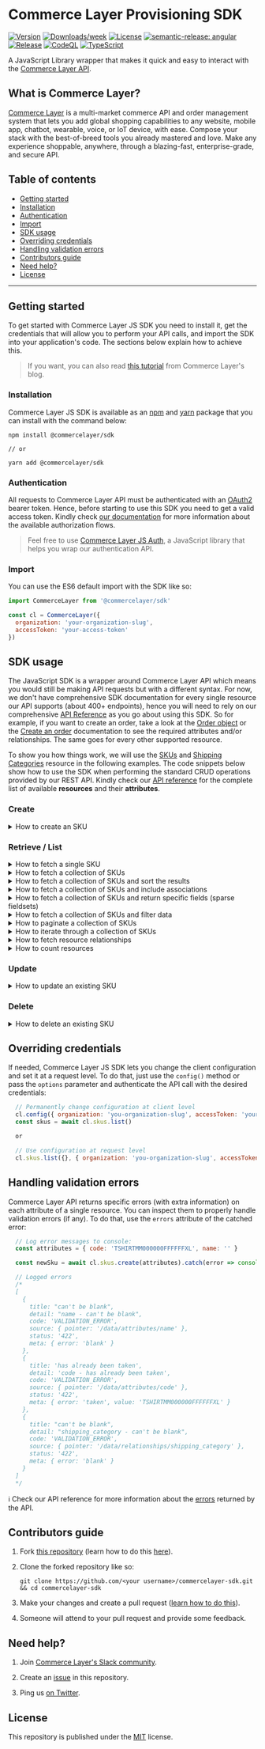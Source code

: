 # Commerce Layer Provisioning SDK

[![Version](https://img.shields.io/npm/v/@commercelayer/sdk.svg)](https://npmjs.org/package/@commercelayer/sdk)
[![Downloads/week](https://img.shields.io/npm/dw/@commercelayer/sdk.svg)](https://npmjs.org/package/@commercelayer/sdk)
[![License](https://img.shields.io/npm/l/@commercelayer/sdk.svg)](https://github.com/commercelayer/commercelayer-sdk/blob/master/package.json)
[![semantic-release: angular](https://img.shields.io/badge/semantic--release-angular-e10079?logo=semantic-release)](https://github.com/semantic-release/semantic-release)
[![Release](https://github.com/commercelayer/commercelayer-sdk/actions/workflows/semantic-release.yml/badge.svg)](https://github.com/commercelayer/commercelayer-sdk/actions/workflows/semantic-release.yml)
[![CodeQL](https://github.com/commercelayer/commercelayer-cli/actions/workflows/codeql-analysis.yml/badge.svg)](https://github.com/commercelayer/commercelayer-cli/actions/workflows/codeql-analysis.yml)
[![TypeScript](https://img.shields.io/badge/%3C%2F%3E-TypeScript%205-%230074c1.svg)](https://www.typescriptlang.org/)

A JavaScript Library wrapper that makes it quick and easy to interact with the [Commerce Layer API](https://docs.commercelayer.io/developers).

## What is Commerce Layer?

[Commerce Layer](https://commercelayer.io) is a multi-market commerce API and order management system that lets you add global shopping capabilities to any website, mobile app, chatbot, wearable, voice, or IoT device, with ease. Compose your stack with the best-of-breed tools you already mastered and love. Make any experience shoppable, anywhere, through a blazing-fast, enterprise-grade, and secure API.

## Table of contents

- [Getting started](#getting-started)
- [Installation](#installation)
- [Authentication](#authentication)
- [Import](#import)
- [SDK usage](#sdk-usage)
- [Overriding credentials](#overriding-credentials)
- [Handling validation errors](#handling-validation-errors)
- [Contributors guide](#contributors-guide)
- [Need help?](#need-help)
- [License](#license)

---

## Getting started

To get started with Commerce Layer JS SDK you need to install it, get the credentials that will allow you to perform your API calls, and import the SDK into your application's code. The sections below explain how to achieve this.

> If you want, you can also read [this tutorial](https://commercelayer.io/blog/getting-started-with-commerce-layer-javascript-sdk) from Commerce Layer's blog.

### Installation

Commerce Layer JS SDK is available as an [npm](https://www.npmjs.com/package/@commercelayer/sdk) and [yarn](https://yarnpkg.com/package/@commercelayer/sdk) package that you can install with the command below:

```shell
npm install @commercelayer/sdk

// or

yarn add @commercelayer/sdk
```

### Authentication

All requests to Commerce Layer API must be authenticated with an [OAuth2](https://oauth.net/2) bearer token. Hence, before starting to use this SDK you need to get a valid access token. Kindly check [our documentation](https://docs.commercelayer.io/developers/authentication) for more information about the available authorization flows.

> Feel free to use [Commerce Layer JS Auth](https://github.com/commercelayer/commercelayer-js-auth), a JavaScript library that helps you wrap our authentication API.

### Import

You can use the ES6 default import with the SDK like so:

```javascript
import CommerceLayer from '@commercelayer/sdk'

const cl = CommerceLayer({
  organization: 'your-organization-slug',
  accessToken: 'your-access-token'
})
```

## SDK usage

The JavaScript SDK is a wrapper around Commerce Layer API which means you would still be making API requests but with a different syntax. For now, we don't have comprehensive SDK documentation for every single resource our API supports (about 400+ endpoints), hence you will need to rely on our comprehensive [API Reference](https://docs.commercelayer.io/core/v/api-reference) as you go about using this SDK. So for example, if you want to create an order, take a look at the [Order object](https://docs.commercelayer.io/core/v/api-reference/orders/object) or the [Create an order](https://docs.commercelayer.io/core/v/api-reference/orders/create) documentation to see the required attributes and/or relationships. The same goes for every other supported resource.

To show you how things work, we will use the [SKUs](https://docs.commercelayer.io/core/v/api-reference/skus) and [Shipping Categories](https://docs.commercelayer.io/core/v/api-reference/shipping_categories) resource in the following examples. The code snippets below show how to use the SDK when performing the standard CRUD operations provided by our REST API. Kindly check our [API reference](https://docs.commercelayer.io/core/v/api-reference) for the complete list of available **resources** and their **attributes**.

### Create

<details>
<summary>How to create an SKU</summary>
<br />

```javascript
  // Select the shipping category (it's a required relationship for the SKU resource)
  const shippingCategories = await cl.shipping_categories.list({ filters: { name_eq: 'Merchandising' } })

  const attributes = {
    code: 'TSHIRTMM000000FFFFFFXL',
    name: 'Black Men T-shirt with White Logo (XL)',
    description: "A very beautiful and cozy mens t-shirt",
    weight: "500",
    unit_of_weight: "gr"
    shipping_category: cl.shipping_categories.relationship(shippingCategories[0].id), // assigns the relationship
  }

  const newSku = await cl.skus.create(attributes)
```

ℹ️ Check our API reference for more information on how to [create an SKU](https://docs.commercelayer.io/developers/v/api-reference/skus/create).
</details>

### Retrieve / List

<details>
<summary>How to fetch a single SKU</summary>
<br />

```javascript
  // Fetch the SKU by ID
  const sku = await cl.skus.retrieve('BxAkSVqKEn')

  // Fetch all SKUs and filter by code
  const sku = await cl.skus.list({ filters: { code_eq: 'TSHIRTMM000000FFFFFFXLXX' } })

  // Fetch the first SKU of the list
  const sku = (await cl.skus.list()).first()

  // Fetch the last SKU of the list
  const sku = (await cl.skus.list()).last()
```

ℹ️ Check our API reference for more information on how to [retrieve an SKU](https://docs.commercelayer.io/developers/v/api-reference/skus/retrieve).
</details>

<details>
<summary>How to fetch a collection of SKUs</summary>
<br />

```javascript
  // Fetch all the SKUs
  const skus = await cl.skus.list()
```

When fetching a collection of resources you can leverage the `meta` attribute to get its `meta` information like so:

```javascript
  const skus = await cl.skus.list()
  const meta = skus.meta
```

ℹ️ Check our API reference for more information on how to [list all SKUs](https://docs.commercelayer.io/developers/v/api-reference/skus/list).
</details>

<details>
<summary>How to fetch a collection of SKUs and sort the results</summary>
<br />

```javascript
  // Sort the results by creation date in ascending order (default)
  const skus = await cl.skus.list({ sort: { created_at: 'asc' } })

  // Sort the results by creation date in descending order
  const skus = await cl.skus.list({ sort: { created_at: 'desc' } })
  ```

ℹ️ Check our API reference for more information on how to [sort results](https://docs.commercelayer.io/developers/sorting-results).
</details>

<details>
<summary>How to fetch a collection of SKUs and include associations</summary>
<br />

```javascript
  // Include an association (prices)
  const skus = await cl.skus.list({ include: [ 'prices' ] })

  // Include an association (stock items)
  const skus = await cl.skus.list({ include: [ 'stock_items' ] })
  ```

ℹ️ Check our API reference for more information on how to [include associations](https://docs.commercelayer.io/developers/including-associations).
</details>

<details>
<summary>How to fetch a collection of SKUs and return specific fields (sparse fieldsets)</summary>
<br />

```javascript
  // Request the API to return only specific fields
  const skus = await cl.skus.list({ fields: { skus: [ 'name', 'metadata' ] } })

  // Request the API to return only specific fields of the included resource
  const skus = await cl.skus.list({ include: [ 'prices' ], fields: { prices: [ 'currency_code', 'formatted_amount' ] } })
  ```

ℹ️ Check our API reference for more information on how to [use sparse fieldsets](https://docs.commercelayer.io/developers/sparse-fieldsets).
</details>

<details>
<summary>How to fetch a collection of SKUs and filter data</summary>
<br />

```javascript
  // Filter all the SKUs fetching only the ones whose code starts with the string "TSHIRT"
  const skus = await cl.skus.list({ filters: { code_start: 'TSHIRT' } })

  // Filter all the SKUs fetching only the ones whose code ends with the string "XLXX"
  const skus = await cl.skus.list({ filters: { code_end: 'XLXX' } })

  // Filter all the SKUs fetching only the ones whose name contains the string "White Logo"
  const skus = await cl.skus.list({ filters: { name_cont: 'White Logo' } })

  // Filter all the SKUs fetching only the ones created between two specific dates
  // (filters combined according to the AND logic)
  const skus = await cl.skus.list({ filters: { created_at_gt: '2018-01-01', created_at_lt: '2018-01-31'} })

  // Filters all the SKUs fetching only the ones created or updated after a specific date
  // (attributes combined according to the OR logic)
  const skus = await cl.skus.list({ filters: { updated_at_or_created_at_gt: '2019-10-10' } })

  // Filters all the SKUs fetching only the ones whose name contains the string "Black"
  // and whose shipping category name starts with the string "MERCH"
  const skus = await cl.skus.list({ filters: { name_cont: 'Black', shipping_category_name_start: 'MERCH'} })
  ```

ℹ️ Check our API reference for more information on how to [filter data](https://docs.commercelayer.io/developers/filtering-data).
</details>

<details>
<summary>How to paginate a collection of SKUs</summary>
<br />

When you fetch a collection of resources, you get paginated results. You can request specific pages or items in a page like so:

```javascript
  // Fetch the SKUs, setting the page number to 3 and the page size to 5
  const skus = await cl.skus.list({ pageNumber: 3, pageSize: 5 })

  // Get the total number of SKUs in the collection
  const skuCount = skus.meta.recordCount

  // Get the total number of pages
  const pageCount = skus.meta.pageCount
```

> PS: the default page number is **1**, the default page size is **10**, and the maximum page size allowed is **25**.

ℹ️ Check our API reference for more information on how [pagination](https://docs.commercelayer.io/developers/pagination) works.
</details>

<details>
<summary>How to iterate through a collection of SKUs</summary>
<br />

To execute a function for every item of a collection, use the `map()` method like so:

```javascript
  // Fetch the whole list of SKUs (1st page) and print their names and codes to console
  const skus = await cl.skus.list()
  skus.map(p => console.log('Product: ' + p.name + ' - Code: ' + p.code))
```

</details>

<!-- <details>
<summary>How to build complex queries</summary>
<br />

Coming soon...
</details> -->

<details>
<summary>How to fetch resource relationships</summary>
<br />

Many resources have relationships with other resources and instead of including these associations as seen above, you can fetch them directly. This way, in the case of 1-to-N relationships, you can filter or sort the resulting collection as standard resources.

```javascript
// Fetch 1-to-1 related resource: billing address of an order
const billingAddress = cl.orders.billing_address('xYZkjABcde')

// Fetch 1-to-N related resources: orders associated to a customer
const orders = cl.customers.orders('XyzKjAbCDe', { fields: ['status', 'number'] })
```

In general:

- An API endpoint like `/api/customers` or `/api/customers/<customerId>` translates to `cl.customers` or `cl.customers('<customerId>')` with the SDK.
- 1-to-1 relationship API endpoints like `/api/orders/<orderId>/shipping_address` translates to `cl.orders('<orderId>', { include: ['shipping_address'] }}` with the SDK.
- 1-to-N relationship API endpoints like  `/api/customers/<customerId>?include=orders` or `/api/customers/<customerId>/orders` translates to `cl.customers.retrieve('customerId', { include: ['orders'] })` or `cl.customers.orders('<customerId>')` with the SDK.

ℹ️ Check our API reference for more information on how to [fetch relationships](https://docs.commercelayer.io/core/fetching-relationships).
</details>

<details>
<summary>How to count resources</summary>
<br />

Many times you simply need to count how many resources exist with
certain characteristics. You can then call the special `count`
function passing a filter to get as result the total number of
resources.

```javascript
// Get the total number of placed orders
const placedOrders = cl.orders.count({ filters: { status_eq: 'placed' } })

```

</details>

### Update

<details>
<summary>How to update an existing SKU</summary>
<br />

```javascript
  const sku = {
    id: 'xYZkjABcde',
    description: 'Updated description...',
    imageUrl: 'https://img.yourdomain.com/skus/new-image.png'
  }

  cl.skus.update(sku) // updates the SKU on the server
```

ℹ️ Check our API reference for more information on how to [update an SKU](https://docs.commercelayer.io/developers/v/api-reference/skus/update).
</details>

### Delete

<details>
<summary>How to delete an existing SKU</summary>
<br />

```javascript
  cl.skus.delete('xYZkjABcde') // persisted deletion
```

ℹ️ Check our API reference for more information on how to [delete an SKU](https://docs.commercelayer.io/developers/v/api-reference/skus/delete).
</details>

## Overriding credentials

If needed, Commerce Layer JS SDK lets you change the client configuration and set it at a request level. To do that, just use the `config()` method or pass the `options` parameter and authenticate the API call with the desired credentials:

```javascript
  // Permanently change configuration at client level
  cl.config({ organization: 'you-organization-slug', accessToken: 'your-access-token' })
  const skus = await cl.skus.list()

  or

  // Use configuration at request level
  cl.skus.list({}, { organization: 'you-organization-slug', accessToken: 'your-access-token' })
```

## Handling validation errors

Commerce Layer API returns specific errors (with extra information) on each attribute of a single resource. You can inspect them to properly handle validation errors (if any). To do that, use the `errors` attribute of the catched error:

```javascript
  // Log error messages to console:
  const attributes = { code: 'TSHIRTMM000000FFFFFFXL', name: '' }

  const newSku = await cl.skus.create(attributes).catch(error => console.log(error.errors))

  // Logged errors
  /*
  [
    {
      title: "can't be blank",
      detail: "name - can't be blank",
      code: 'VALIDATION_ERROR',
      source: { pointer: '/data/attributes/name' },
      status: '422',
      meta: { error: 'blank' }
    },
    {
      title: 'has already been taken',
      detail: 'code - has already been taken',
      code: 'VALIDATION_ERROR',
      source: { pointer: '/data/attributes/code' },
      status: '422',
      meta: { error: 'taken', value: 'TSHIRTMM000000FFFFFFXL' }
    },
    {
      title: "can't be blank",
      detail: "shipping_category - can't be blank",
      code: 'VALIDATION_ERROR',
      source: { pointer: '/data/relationships/shipping_category' },
      status: '422',
      meta: { error: 'blank' }
    }
  ]
  */

```

ℹ️ Check our API reference for more information about the [errors](https://docs.commercelayer.io/developers/handling-errors) returned by the API.

## Contributors guide

1. Fork [this repository](https://github.com/commercelayer/commercelayer-sdk) (learn how to do this [here](https://help.github.com/articles/fork-a-repo)).

2. Clone the forked repository like so:

    ```shell
    git clone https://github.com/<your username>/commercelayer-sdk.git && cd commercelayer-sdk
    ```

3. Make your changes and create a pull request ([learn how to do this](https://docs.github.com/en/github/collaborating-with-issues-and-pull-requests/creating-a-pull-request)).

4. Someone will attend to your pull request and provide some feedback.

## Need help?

1. Join [Commerce Layer's Slack community](https://slack.commercelayer.app).

2. Create an [issue](https://github.com/commercelayer/commercelayer-cli/issues) in this repository.

3. Ping us [on Twitter](https://twitter.com/commercelayer).

## License

This repository is published under the [MIT](LICENSE) license.
